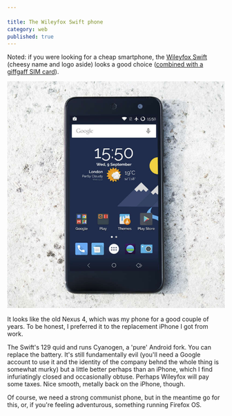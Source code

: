 ```yaml
---

title: The Wileyfox Swift phone
category: web
published: true
---
```



Noted: if you were looking for a cheap smartphone, the [Wileyfox Swift](https://www.wileyfox.com/swift/) (cheesy name and logo aside) looks a good choice ([combined with a giffgaff SIM card](https://twitter.com/everythingabili/status/692319886584995840)).

<p><img class="bleed" src="/images/wileyfox-swift.jpg" alt="The Wileyfox smartphone"></p>

It looks like the old Nexus 4, which was my phone for a good couple of years. To be honest, I preferred it to the replacement iPhone I got from work.

The Swift's 129 quid and runs Cyanogen, a 'pure' Android fork. You can replace the battery. It's still fundamentally evil (you'll need a Google account to use it and the identity of the company behnd the whole thing is somewhat murky) but a little better perhaps than an iPhone, which I find infuriatingly closed and occasionally obtuse. Perhaps Wileyfox will pay some taxes. Nice smooth, metally back on the iPhone, though.

Of course, we need a strong communist phone, but in the meantime go for this, or, if you're feeling adventurous, something running Firefox OS.
